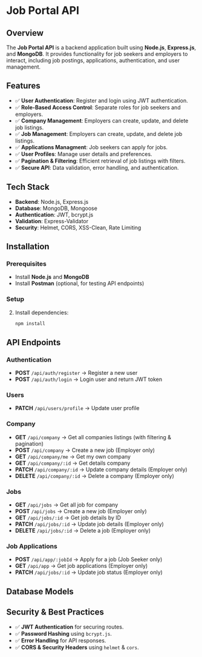 # Job Portal API

## Overview

The **Job Portal API** is a backend application built using **Node.js**, **Express.js**, and **MongoDB**. It provides functionality for job seekers and employers to interact, including job postings, applications, authentication, and user management.

## Features

- ✅ **User Authentication**: Register and login using JWT authentication.
- ✅ **Role-Based Access Control**: Separate roles for job seekers and employers.
- ✅ **Company Management**: Employers can create, update, and delete job listings.
- ✅ **Job Management**: Employers can create, update, and delete job listings.
- ✅ **Applications Managment**: Job seekers can apply for jobs.
- ✅ **User Profiles**: Manage user details and preferences.
- ✅ **Pagination & Filtering**: Efficient retrieval of job listings with filters.
- ✅ **Secure API**: Data validation, error handling, and authentication.

## Tech Stack

- **Backend**: Node.js, Express.js
- **Database**: MongoDB, Mongoose
- **Authentication**: JWT, bcrypt.js
- **Validation**: Express-Validator
- **Security**: Helmet, CORS, XSS-Clean, Rate Limiting

## Installation

### Prerequisites

- Install **Node.js** and **MongoDB**
- Install **Postman** (optional, for testing API endpoints)

### Setup

2. Install dependencies:
   ```sh
   npm install
   ```

## API Endpoints

### **Authentication**

- **POST** `/api/auth/register` → Register a new user
- **POST** `/api/auth/login` → Login user and return JWT token

### **Users**

- **PATCH** `/api/users/profile` → Update user profile

### **Company**

- **GET** `/api/company` → Get all companies listings (with filtering & pagination)
- **POST** `/api/company` → Create a new job (Employer only)
- **GET** `/api/company/me` → Get my own company
- **GET** `/api/company/:id` → Get details company
- **PATCH** `/api/company/:id` → Update company details (Employer only)
- **DELETE** `/api/company/:id` → Delete a company (Employer only)

### **Jobs**

- **GET** `/api/jobs` → Get all job for company
- **POST** `/api/jobs` → Create a new job (Employer only)
- **GET** `/api/jobs/:id` → Get job details by ID
- **PATCH** `/api/jobs/:id` → Update job details (Employer only)
- **DELETE** `/api/jobs/:id` → Delete a job (Employer only)

### **Job Applications**

- **POST** `/api/app/:jobId` → Apply for a job (Job Seeker only)
- **GET** `/api/app` → Get job applications (Employer only)
- **PATCH** `/api/jobs/:id` → Update job status (Employer only)


## Database Models


## Security & Best Practices

- ✅ **JWT Authentication** for securing routes.
- ✅ **Password Hashing** using `bcrypt.js`.
- ✅ **Error Handling** for API responses.
- ✅ **CORS & Security Headers** using `helmet` & `cors`.


